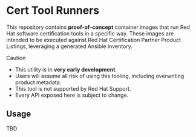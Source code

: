 # Cert Tool Runners

This repository contains **proof-of-concept** container images that run Red Hat
software certification tools in a specific way. These images are intended to be
executed against Red Hat Certification Partner Product Listings, leveraging a
generated Ansible Inventory.

> [!CAUTION]
> 
> - This utility is in **very early development**.
> - Users will assume all risk of using this tooling, including overwriting product metadata.
> - This tool is not supported by Red Hat Support.
> - Every API exposed here is subject to change.

## Usage

TBD